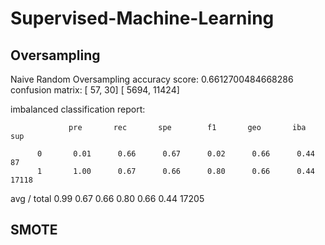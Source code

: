 # Supervised-Machine-Learning

## Oversampling

Naive Random Oversampling
accuracy score:  0.6612700484668286
confusion matrix: [   57,    30]
                  [ 5694, 11424]
                  
imbalanced classification report:

                 pre       rec       spe        f1       geo       iba       sup

          0       0.01      0.66      0.67      0.02      0.66      0.44        87
          1       1.00      0.67      0.66      0.80      0.66      0.44     17118

avg / total       0.99      0.67      0.66      0.80      0.66      0.44     17205


## SMOTE

